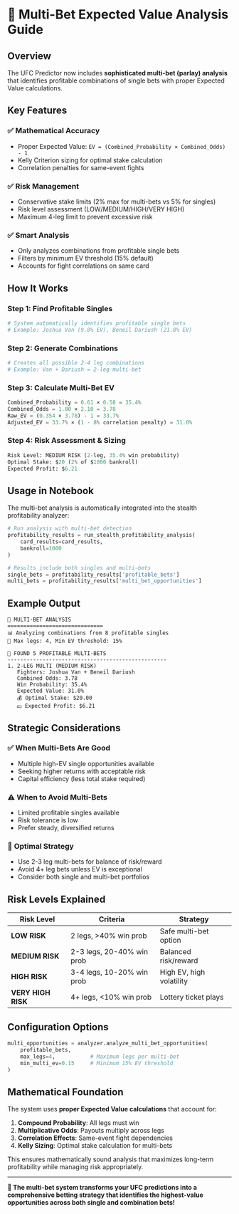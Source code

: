 # 🎲 Multi-Bet Expected Value Analysis Guide

## Overview

The UFC Predictor now includes **sophisticated multi-bet (parlay) analysis** that identifies profitable combinations of single bets with proper Expected Value calculations.

## Key Features

### ✅ **Mathematical Accuracy**
- Proper Expected Value: `EV = (Combined_Probability × Combined_Odds) - 1`
- Kelly Criterion sizing for optimal stake calculation
- Correlation penalties for same-event fights

### ✅ **Risk Management** 
- Conservative stake limits (2% max for multi-bets vs 5% for singles)
- Risk level assessment (LOW/MEDIUM/HIGH/VERY HIGH)
- Maximum 4-leg limit to prevent excessive risk

### ✅ **Smart Analysis**
- Only analyzes combinations from profitable single bets
- Filters by minimum EV threshold (15% default)
- Accounts for fight correlations on same card

## How It Works

### Step 1: Find Profitable Singles
```python
# System automatically identifies profitable single bets
# Example: Joshua Van (9.8% EV), Beneil Dariush (21.8% EV)
```

### Step 2: Generate Combinations
```python
# Creates all possible 2-4 leg combinations
# Example: Van + Dariush = 2-leg multi-bet
```

### Step 3: Calculate Multi-Bet EV
```python
Combined_Probability = 0.61 × 0.58 = 35.4%
Combined_Odds = 1.80 × 2.10 = 3.78
Raw_EV = (0.354 × 3.78) - 1 = 33.7%
Adjusted_EV = 33.7% × (1 - 8% correlation penalty) = 31.0%
```

### Step 4: Risk Assessment & Sizing
```python
Risk Level: MEDIUM RISK (2-leg, 35.4% win probability)
Optimal Stake: $20 (2% of $1000 bankroll)
Expected Profit: $6.21
```

## Usage in Notebook

The multi-bet analysis is automatically integrated into the stealth profitability analyzer:

```python
# Run analysis with multi-bet detection
profitability_results = run_stealth_profitability_analysis(
    card_results=card_results, 
    bankroll=1000
)

# Results include both singles and multi-bets
single_bets = profitability_results['profitable_bets']
multi_bets = profitability_results['multi_bet_opportunities']
```

## Example Output

```
🎯 MULTI-BET ANALYSIS
==============================
📊 Analyzing combinations from 8 profitable singles
🎲 Max legs: 4, Min EV threshold: 15%

💎 FOUND 5 PROFITABLE MULTI-BETS
--------------------------------------------------
1. 2-LEG MULTI (MEDIUM RISK)
   Fighters: Joshua Van + Beneil Dariush
   Combined Odds: 3.78
   Win Probability: 35.4%
   Expected Value: 31.0%
   💰 Optimal Stake: $20.00
   💵 Expected Profit: $6.21
```

## Strategic Considerations

### ✅ **When Multi-Bets Are Good**
- Multiple high-EV single opportunities available
- Seeking higher returns with acceptable risk
- Capital efficiency (less total stake required)

### ⚠️ **When to Avoid Multi-Bets**
- Limited profitable singles available
- Risk tolerance is low
- Prefer steady, diversified returns

### 🎯 **Optimal Strategy**
- Use 2-3 leg multi-bets for balance of risk/reward
- Avoid 4+ leg bets unless EV is exceptional
- Consider both single and multi-bet portfolios

## Risk Levels Explained

| Risk Level | Criteria | Strategy |
|------------|----------|----------|
| **LOW RISK** | 2 legs, >40% win prob | Safe multi-bet option |
| **MEDIUM RISK** | 2-3 legs, 20-40% win prob | Balanced risk/reward |
| **HIGH RISK** | 3-4 legs, 10-20% win prob | High EV, high volatility |
| **VERY HIGH RISK** | 4+ legs, <10% win prob | Lottery ticket plays |

## Configuration Options

```python
multi_opportunities = analyzer.analyze_multi_bet_opportunities(
    profitable_bets,
    max_legs=4,           # Maximum legs per multi-bet
    min_multi_ev=0.15     # Minimum 15% EV threshold
)
```

## Mathematical Foundation

The system uses **proper Expected Value calculations** that account for:

1. **Compound Probability**: All legs must win
2. **Multiplicative Odds**: Payouts multiply across legs  
3. **Correlation Effects**: Same-event fight dependencies
4. **Kelly Sizing**: Optimal stake calculation for multi-bets

This ensures mathematically sound analysis that maximizes long-term profitability while managing risk appropriately.

---

**🎯 The multi-bet system transforms your UFC predictions into a comprehensive betting strategy that identifies the highest-value opportunities across both single and combination bets!** 